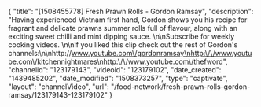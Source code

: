 {
    "title": "[1508455778] Fresh Prawn Rolls - Gordon Ramsay",
    "description": "Having experienced Vietnam first hand, Gordon shows you his recipe for fragrant and delicate prawns summer rolls full of flavour, along with an exciting sweet chilli and mint dipping sauce. \n\nSubscribe for weekly cooking videos. \n\nIf you liked this clip check out the rest of Gordon's channels:\n\nhttp:\/\/www.youtube.com\/gordonramsay\nhttp:\/\/www.youtube.com\/kitchennightmares\nhttp:\/\/www.youtube.com\/thefword",
    "channelid": "123179143",
    "videoid": "123179102",
    "date_created": "1439485202",
    "date_modified": "1508373257",
    "type": "captivate",
    "layout": "channelVideo",
    "url": "\/food-network\/fresh-prawn-rolls-gordon-ramsay\/123179143-123179102"
}